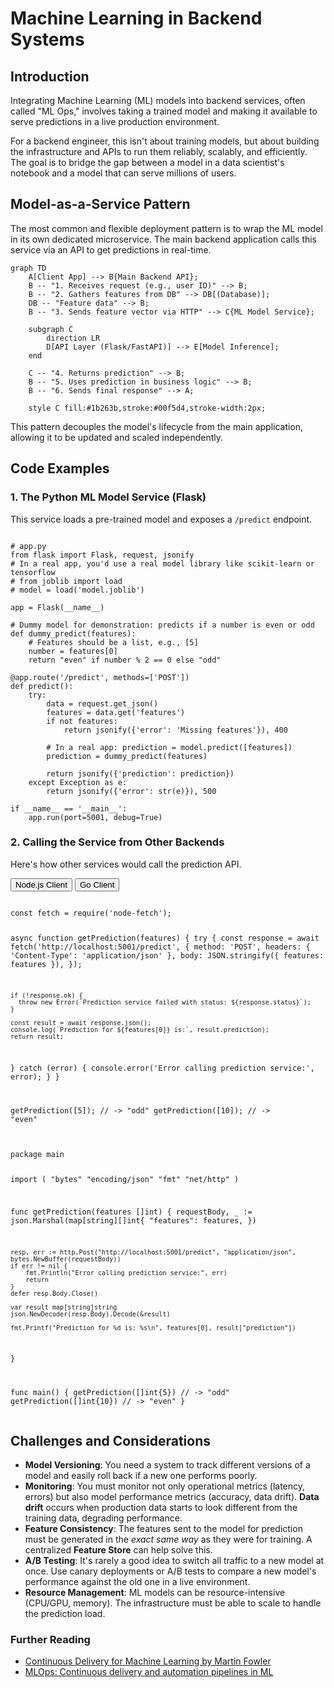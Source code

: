 # Machine Learning in Backend Systems

## Introduction

Integrating Machine Learning (ML) models into backend services, often called "ML Ops," involves taking a trained model and making it available to serve predictions in a live production environment.

For a backend engineer, this isn't about training models, but about building the infrastructure and APIs to run them reliably, scalably, and efficiently. The goal is to bridge the gap between a model in a data scientist's notebook and a model that can serve millions of users.

## Model-as-a-Service Pattern

The most common and flexible deployment pattern is to wrap the ML model in its own dedicated microservice. The main backend application calls this service via an API to get predictions in real-time.

```mermaid
graph TD
    A[Client App] --> B{Main Backend API};
    B -- "1. Receives request (e.g., user ID)" --> B;
    B -- "2. Gathers features from DB" --> DB[(Database)];
    DB -- "Feature data" --> B;
    B -- "3. Sends feature vector via HTTP" --> C{ML Model Service};
    
    subgraph C
        direction LR
        D[API Layer (Flask/FastAPI)] --> E[Model Inference];
    end

    C -- "4. Returns prediction" --> B;
    B -- "5. Uses prediction in business logic" --> B;
    B -- "6. Sends final response" --> A;

    style C fill:#1b263b,stroke:#00f5d4,stroke-width:2px;
```
This pattern decouples the model's lifecycle from the main application, allowing it to be updated and scaled independently.

## Code Examples

### 1. The Python ML Model Service (Flask)
This service loads a pre-trained model and exposes a `/predict` endpoint.

<pre><code class="language-python">
# app.py
from flask import Flask, request, jsonify
# In a real app, you'd use a real model library like scikit-learn or tensorflow
# from joblib import load
# model = load('model.joblib')

app = Flask(__name__)

# Dummy model for demonstration: predicts if a number is even or odd
def dummy_predict(features):
    # Features should be a list, e.g., [5]
    number = features[0]
    return "even" if number % 2 == 0 else "odd"

@app.route('/predict', methods=['POST'])
def predict():
    try:
        data = request.get_json()
        features = data.get('features')
        if not features:
            return jsonify({'error': 'Missing features'}), 400
        
        # In a real app: prediction = model.predict([features])
        prediction = dummy_predict(features)
        
        return jsonify({'prediction': prediction})
    except Exception as e:
        return jsonify({'error': str(e)}), 500

if __name__ == '__main__':
    app.run(port=5001, debug=True)
</code></pre>

### 2. Calling the Service from Other Backends
Here's how other services would call the prediction API.

<div class="code-tabs">
  <div class="tab-buttons">
    <button class="tab-button active" data-lang="nodejs">Node.js Client</button>
    <button class="tab-button" data-lang="go">Go Client</button>
  </div>
  <div class="tab-content active" data-lang="nodejs">
<pre><code class="language-javascript">
const fetch = require('node-fetch');

async function getPrediction(features) {
  try {
    const response = await fetch('http://localhost:5001/predict', {
      method: 'POST',
      headers: { 'Content-Type': 'application/json' },
      body: JSON.stringify({ features: features }),
    });

    if (!response.ok) {
      throw new Error(`Prediction service failed with status: ${response.status}`);
    }

    const result = await response.json();
    console.log(`Prediction for ${features[0]} is:`, result.prediction);
    return result;
  } catch (error) {
    console.error('Error calling prediction service:', error);
  }
}

getPrediction([5]); // -> "odd"
getPrediction([10]); // -> "even"
</code></pre>
  </div>
  <div class="tab-content" data-lang="go">
<pre><code class="language-go">
package main

import (
	"bytes"
	"encoding/json"
	"fmt"
	"net/http"
)

func getPrediction(features []int) {
	requestBody, _ := json.Marshal(map[string][]int{
		"features": features,
	})

	resp, err := http.Post("http://localhost:5001/predict", "application/json", bytes.NewBuffer(requestBody))
	if err != nil {
		fmt.Println("Error calling prediction service:", err)
		return
	}
	defer resp.Body.Close()

	var result map[string]string
	json.NewDecoder(resp.Body).Decode(&result)

	fmt.Printf("Prediction for %d is: %s\n", features[0], result["prediction"])
}

func main() {
	getPrediction([]int{5})  // -> "odd"
	getPrediction([]int{10}) // -> "even"
}
</code></pre>
  </div>
</div>

## Challenges and Considerations
*   **Model Versioning**: You need a system to track different versions of a model and easily roll back if a new one performs poorly.
*   **Monitoring**: You must monitor not only operational metrics (latency, errors) but also model performance metrics (accuracy, data drift). **Data drift** occurs when production data starts to look different from the training data, degrading performance.
*   **Feature Consistency**: The features sent to the model for prediction must be generated in the *exact same way* as they were for training. A centralized **Feature Store** can help solve this.
*   **A/B Testing**: It's rarely a good idea to switch all traffic to a new model at once. Use canary deployments or A/B tests to compare a new model's performance against the old one in a live environment.
*   **Resource Management**: ML models can be resource-intensive (CPU/GPU, memory). The infrastructure must be able to scale to handle the prediction load.

<div class="further-reading">
<h3>Further Reading</h3>
<ul>
  <li><a href="https://martinfowler.com/articles/cd4ml.html" target="_blank" rel="noopener noreferrer">Continuous Delivery for Machine Learning by Martin Fowler</a></li>
  <li><a href="https://cloud.google.com/architecture/mlops-continuous-delivery-and-automation-pipelines-in-machine-learning" target="_blank" rel="noopener noreferrer">MLOps: Continuous delivery and automation pipelines in ML</a></li>
</ul>
</div>